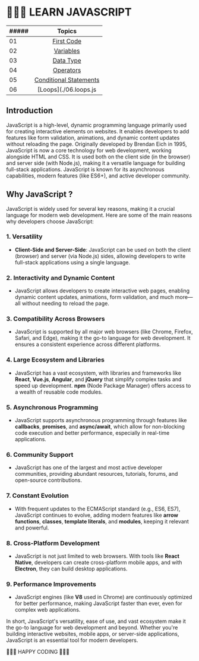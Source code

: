 <p> <h1>👨🏻‍💻 LEARN JAVASCRIPT </h1> </p>

|##### | Topics                                                    |
|------|:---------------------------------------------------------:|
| 01  |  [First Code](./01.first_code.js)|
| 02  |  [Variables](./02.variables.js)|
| 03  |  [Data Type](./03.data_type.js)|
| 04  |  [Operators](./04.operators.js)|
| 05  |  [Conditional Statements](./05.conditional_statements.js)|
| 06  |  [Loops](./06.loops.js|

## Introduction

JavaScript is a high-level, dynamic programming language primarily used for creating interactive elements on websites. It enables developers to add features like form validation, animations, and dynamic content updates without reloading the page. Originally developed by Brendan Eich in 1995, JavaScript is now a core technology for web development, working alongside HTML and CSS. It is used both on the client side (in the browser) and server side (with Node.js), making it a versatile language for building full-stack applications. JavaScript is known for its asynchronous capabilities, modern features (like ES6+), and active developer community.

## Why JavaScript ?

JavaScript is widely used for several key reasons, making it a crucial language for modern web development. Here are some of the main reasons why developers choose JavaScript:

### 1. **Versatility**  
   - **Client-Side and Server-Side**: JavaScript can be used on both the client (browser) and server (via Node.js) sides, allowing developers to write full-stack applications using a single language.
   
### 2. **Interactivity and Dynamic Content**  
   - JavaScript allows developers to create interactive web pages, enabling dynamic content updates, animations, form validation, and much more—all without needing to reload the page.
   
### 3. **Compatibility Across Browsers**  
   - JavaScript is supported by all major web browsers (like Chrome, Firefox, Safari, and Edge), making it the go-to language for web development. It ensures a consistent experience across different platforms.

### 4. **Large Ecosystem and Libraries**  
   - JavaScript has a vast ecosystem, with libraries and frameworks like **React**, **Vue.js**, **Angular**, and **jQuery** that simplify complex tasks and speed up development. **npm** (Node Package Manager) offers access to a wealth of reusable code modules.

### 5. **Asynchronous Programming**  
   - JavaScript supports asynchronous programming through features like **callbacks**, **promises**, and **async/await**, which allow for non-blocking code execution and better performance, especially in real-time applications.

### 6. **Community Support**  
   - JavaScript has one of the largest and most active developer communities, providing abundant resources, tutorials, forums, and open-source contributions.

### 7. **Constant Evolution**  
   - With frequent updates to the ECMAScript standard (e.g., ES6, ES7), JavaScript continues to evolve, adding modern features like **arrow functions**, **classes**, **template literals**, and **modules**, keeping it relevant and powerful.

### 8. **Cross-Platform Development**  
   - JavaScript is not just limited to web browsers. With tools like **React Native**, developers can create cross-platform mobile apps, and with **Electron**, they can build desktop applications.

### 9. **Performance Improvements**  
   - JavaScript engines (like **V8** used in Chrome) are continuously optimized for better performance, making JavaScript faster than ever, even for complex web applications.

In short, JavaScript's versatility, ease of use, and vast ecosystem make it the go-to language for web development and beyond. Whether you're building interactive websites, mobile apps, or server-side applications, JavaScript is an essential tool for modern developers.


🧡🧡🧡 HAPPY CODING 🧡🧡🧡